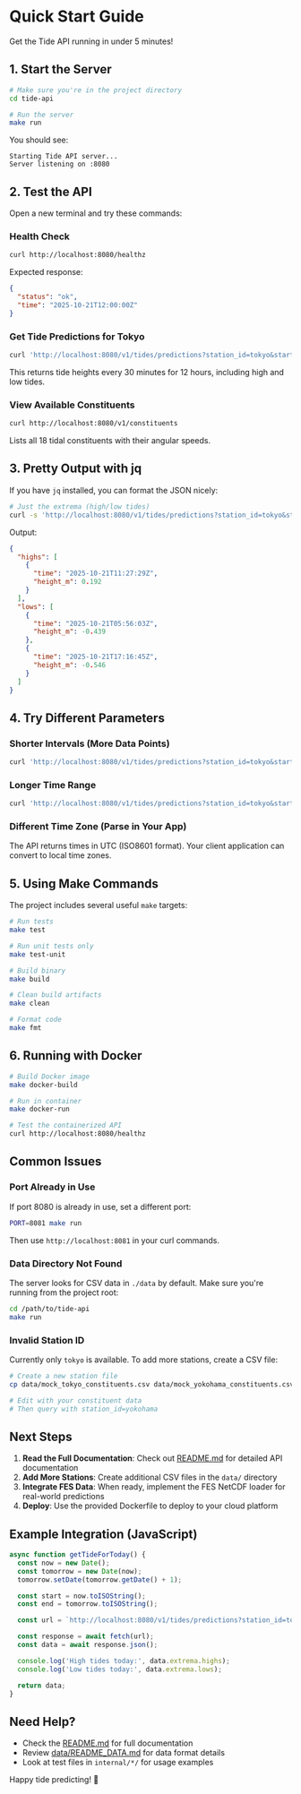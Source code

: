 # Quick Start Guide

Get the Tide API running in under 5 minutes!

## 1. Start the Server

```bash
# Make sure you're in the project directory
cd tide-api

# Run the server
make run
```

You should see:
```
Starting Tide API server...
Server listening on :8080
```

## 2. Test the API

Open a new terminal and try these commands:

### Health Check
```bash
curl http://localhost:8080/healthz
```

Expected response:
```json
{
  "status": "ok",
  "time": "2025-10-21T12:00:00Z"
}
```

### Get Tide Predictions for Tokyo

```bash
curl 'http://localhost:8080/v1/tides/predictions?station_id=tokyo&start=2025-10-21T00:00:00Z&end=2025-10-21T12:00:00Z&interval=30m'
```

This returns tide heights every 30 minutes for 12 hours, including high and low tides.

### View Available Constituents

```bash
curl http://localhost:8080/v1/constituents
```

Lists all 18 tidal constituents with their angular speeds.

## 3. Pretty Output with jq

If you have `jq` installed, you can format the JSON nicely:

```bash
# Just the extrema (high/low tides)
curl -s 'http://localhost:8080/v1/tides/predictions?station_id=tokyo&start=2025-10-21T00:00:00Z&end=2025-10-22T00:00:00Z&interval=10m' | jq '.extrema'
```

Output:
```json
{
  "highs": [
    {
      "time": "2025-10-21T11:27:29Z",
      "height_m": 0.192
    }
  ],
  "lows": [
    {
      "time": "2025-10-21T05:56:03Z",
      "height_m": -0.439
    },
    {
      "time": "2025-10-21T17:16:45Z",
      "height_m": -0.546
    }
  ]
}
```

## 4. Try Different Parameters

### Shorter Intervals (More Data Points)
```bash
curl 'http://localhost:8080/v1/tides/predictions?station_id=tokyo&start=2025-10-21T00:00:00Z&end=2025-10-21T06:00:00Z&interval=10m'
```

### Longer Time Range
```bash
curl 'http://localhost:8080/v1/tides/predictions?station_id=tokyo&start=2025-10-21T00:00:00Z&end=2025-10-23T00:00:00Z&interval=1h'
```

### Different Time Zone (Parse in Your App)
The API returns times in UTC (ISO8601 format). Your client application can convert to local time zones.

## 5. Using Make Commands

The project includes several useful `make` targets:

```bash
# Run tests
make test

# Run unit tests only
make test-unit

# Build binary
make build

# Clean build artifacts
make clean

# Format code
make fmt
```

## 6. Running with Docker

```bash
# Build Docker image
make docker-build

# Run in container
make docker-run

# Test the containerized API
curl http://localhost:8080/healthz
```

## Common Issues

### Port Already in Use

If port 8080 is already in use, set a different port:

```bash
PORT=8081 make run
```

Then use `http://localhost:8081` in your curl commands.

### Data Directory Not Found

The server looks for CSV data in `./data` by default. Make sure you're running from the project root:

```bash
cd /path/to/tide-api
make run
```

### Invalid Station ID

Currently only `tokyo` is available. To add more stations, create a CSV file:

```bash
# Create a new station file
cp data/mock_tokyo_constituents.csv data/mock_yokohama_constituents.csv

# Edit with your constituent data
# Then query with station_id=yokohama
```

## Next Steps

1. **Read the Full Documentation**: Check out [README.md](README.md) for detailed API documentation
2. **Add More Stations**: Create additional CSV files in the `data/` directory
3. **Integrate FES Data**: When ready, implement the FES NetCDF loader for real-world predictions
4. **Deploy**: Use the provided Dockerfile to deploy to your cloud platform

## Example Integration (JavaScript)

```javascript
async function getTideForToday() {
  const now = new Date();
  const tomorrow = new Date(now);
  tomorrow.setDate(tomorrow.getDate() + 1);

  const start = now.toISOString();
  const end = tomorrow.toISOString();

  const url = `http://localhost:8080/v1/tides/predictions?station_id=tokyo&start=${start}&end=${end}&interval=10m`;

  const response = await fetch(url);
  const data = await response.json();

  console.log('High tides today:', data.extrema.highs);
  console.log('Low tides today:', data.extrema.lows);

  return data;
}
```

## Need Help?

- Check the [README.md](README.md) for full documentation
- Review [data/README_DATA.md](data/README_DATA.md) for data format details
- Look at test files in `internal/*/` for usage examples

Happy tide predicting! 🌊
